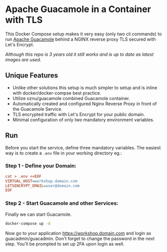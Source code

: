 # Apache Guacamole in a Container with TLS

This Docker Compose setup makes it very easy (only two cli commands) to run [Apache Guacamole](https://guacamole.incubator.apache.org/) behind a NGINX reverse proxy TLS secured with Let's Encrypt.

*Although this repo is 3 years old it still works and is up to date as latest images are used.*

## Unique Features

* Unlike other solutions this setup is much simpler to setup and is inline with docker/docker-compse best practice.
* Utilize oznu/guacamole combined Guacamole container.
* Automatically created and configured Nginx Reverse Proxy in front of the Guacamole Service.
* TLS encrypted traffic with Let's Encrypt for your public domain.
* Minimal configuration of only *two* mandatory environment variables.

## Run

Before you start the service, define three mandatory variables.
The easiest way is to create a `.env` file in your working directory eg.:

### Step 1 - Define your Domain:

```ini
cat > .env <<EOF
VIRTUAL_HOST=workshop.domain.com
LETSENCRYPT_EMAIL=user@domain.com
EOF
```

### Step 2 - Start Guacamole and other Services:

Finally we can start Guacamole.

```sh
docker-compose up -d
```

Now go to your application https://workshop.domain.com and login as guacadmin/guacadmin. 
Don't forget to change the password in the next step. You'll be prompted to set up 2FA
upon login as well.

